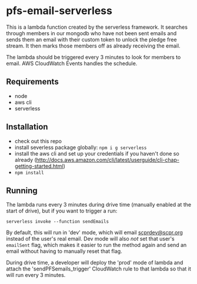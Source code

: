 # pfs-email-serverless
This is a lambda function created by the serverless framework.  It searches through members in our mongodb who have not been sent emails and sends them an email with their custom token to unlock the pledge free stream.  It then marks those members off as already receiving the email.

The lambda should be triggered every 3 minutes to look for members to email.  AWS CloudWatch Events handles the schedule.

## Requirements

* node
* aws cli
* serverless

## Installation

* check out this repo
* install severless package globally:
    `npm i g serverless`
* install the aws cli and set up your credentials if you haven't done so already (http://docs.aws.amazon.com/cli/latest/userguide/cli-chap-getting-started.html)
* `npm install`

## Running

The lambda runs every 3 minutes during drive time (manually enabled at the start of drive), but if you want to trigger a run:

`serverless invoke --function sendEmails`

By default, this will run in 'dev' mode, which will email scprdev@scpr.org instead of the user's real email. Dev mode will also *not* set that user's `emailSent` flag, which makes it easier to run the method again and send an email without having to manually reset that flag.

During drive time, a developer will deploy the 'prod' mode of lambda and attach the 'sendPFSemails_trigger' CloudWatch rule to that lambda so that it will run every 3 minutes.

